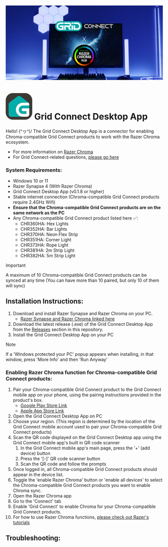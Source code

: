 ![super secret splash page](gh_splash.png)
# ![logo](82_GClogo.png) Grid Connect Desktop App 


Hello! \(^ヮ^)/	The Grid Connect Desktop App is a connector for enabling Chroma-compatible Grid Connect products to work with the Razer Chroma ecosystem. 
- For more information on [Razer Chroma](https://www.razer.com/au-en/chroma)
- For Grid Connect-related questions, [please go here](https://grid-connect.com.au/smart-home-support/)

### System Requirements:
- Windows 10 or 11
- Razer Synapse 4 (With Razer Chroma)
- Grid Connect Desktop App (v0.1.8 or higher)
- Stable internet connection (Chroma-compatible Grid Connect products require 2.4GHz Wifi)
- **Ensure that the Chroma-compatible Grid Connect products are on the same network as the PC**
- Any Chroma-compatible Grid Connect product listed here :white_check_mark::
  - CHR360HA: Hex Lights
  - CHR352HA: Bar Lights
  - CHR370HA: Neon Flex Strip
  - CHR351HA: Corner Light
  - CHR373HA: Rope Light
  - CHR381HA: 2m Strip Light
  - CHR382HA: 5m Strip Light
> [!IMPORTANT]
> A maximum of 10 Chroma-compatible Grid Connect products can be synced at any time (You can have more than 10 paired, but only 10 of them will sync)


## Installation Instructions:
1. Download and install Razer Synapse and Razer Chroma on your PC.
   - [Razer Synapse and Razer Chroma linked here](https://www.razer.com/au-en/chroma)
2. Download the latest release (.exe) of the Grid Connect Desktop App from the [Releases](https://github.com/gridconnect-official/RazerChroma/releases) section in this repository.
3. Install the Grid Connect Desktop App on your PC
> [!NOTE]
> If a 'Windows protected your PC' popup appears when installing, in that window, press 'More Info' and then 'Run Anyway'

### Enabling Razer Chroma function for Chroma-compatible Grid Connect products:
1. Pair your Chroma-compatible Grid Connect product to the Grid Connect mobile app on your phone, using the pairing instructions provided in the product's box.
   - [Google Play Store Link](https://play.google.com/store/apps/details?id=com.arlec.gridconnect&pcampaignid=web_share)
   - [Apple App Store Link](https://apps.apple.com/au/app/grid-connect/id1443698968)
2. Open the Grid Connect Desktop App on PC
3. Choose your region. (This region is determined by the location of the Grid Connect mobile account used to pair your Chroma-compatible Grid Connect products)
4. Scan the QR code displayed on the Grid Connect Desktop app using the Grid Connect mobile app's built in QR code scanner
   1. In the Grid Connect mobile app's main page, press the '+' (add device) button
   2. Press the '[-]' QR code scanner button
   3. Scan the QR code and follow the prompts
5. Once logged in, all Chroma-compatible Grid Connect products should appear in the device list.
6. Toggle the 'enable Razer Chroma' button or 'enable all devices' to select the Chroma-compatible Grid Connect products you want to enable Chroma sync.
7. Open the Razer Chroma app
8. Go to the 'Connect' tab
9. Enable 'Grid Connect' to enable Chroma for your Chroma-compatible Grid Connect products.
10. For how to use Razer Chroma functions, [please check out Razer's tutorials](https://mysupport.razer.com/app/answers/detail/a_id/13698)

## Troubleshooting:

